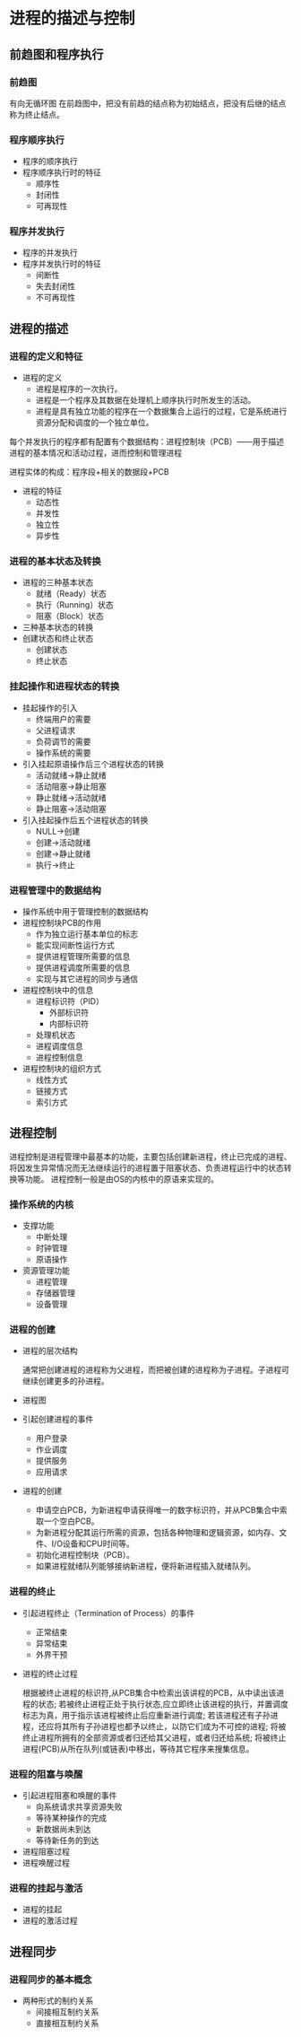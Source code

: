 # 进程的描述与控制

## 前趋图和程序执行

### 前趋图

有向无循环图 在前趋图中，把没有前趋的结点称为初始结点，把没有后继的结点称为终止结点。

### 程序顺序执行

- 程序的顺序执行
- 程序顺序执行时的特征
    - 顺序性
    - 封闭性
    - 可再现性

### 程序并发执行

- 程序的并发执行
- 程序并发执行时的特征
    - 间断性
    - 失去封闭性
    - 不可再现性

## 进程的描述

### 进程的定义和特征

- 进程的定义
    - 进程是程序的一次执行。
    - 进程是一个程序及其数据在处理机上顺序执行时所发生的活动。
    - 进程是具有独立功能的程序在一个数据集合上运行的过程，它是系统进行资源分配和调度的一个独立单位。

每个并发执行的程序都有配置有个数据结构：进程控制块（PCB）——用于描述进程的基本情况和活动过程，进而控制和管理进程

进程实体的构成：程序段+相关的数据段+PCB

- 进程的特征
    - 动态性
    - 并发性
    - 独立性
    - 异步性

### 进程的基本状态及转换

- 进程的三种基本状态
    - 就绪（Ready）状态
    - 执行（Running）状态
    - 阻塞（Block）状态
- 三种基本状态的转换
- 创建状态和终止状态
    - 创建状态
    - 终止状态

### 挂起操作和进程状态的转换

- 挂起操作的引入
    - 终端用户的需要
    - 父进程请求
    - 负荷调节的需要
    - 操作系统的需要
- 引入挂起原语操作后三个进程状态的转换
    - 活动就绪→静止就绪
    - 活动阻塞→静止阻塞
    - 静止就绪→活动就绪
    - 静止阻塞→活动阻塞
- 引入挂起操作后五个进程状态的转换
    - NULL→创建
    - 创建→活动就绪
    - 创建→静止就绪
    - 执行→终止

### 进程管理中的数据结构

- 操作系统中用于管理控制的数据结构
- 进程控制块PCB的作用
    - 作为独立运行基本单位的标志
    - 能实现间断性运行方式
    - 提供进程管理所需要的信息
    - 提供进程调度所需要的信息
    - 实现与其它进程的同步与通信
- 进程控制块中的信息
    - 进程标识符（PID）
        - 外部标识符
        - 内部标识符
    - 处理机状态
    - 进程调度信息
    - 进程控制信息
- 进程控制块的组织方式
    - 线性方式
    - 链接方式
    - 索引方式

## 进程控制

进程控制是进程管理中最基本的功能，主要包括创建新进程，终止已完成的进程、将因发生异常情况而无法继续运行的进程置于阻塞状态、负责进程运行中的状态转换等功能。 进程控制一般是由OS的内核中的原语来实现的。

### 操作系统的内核

- 支撑功能
    - 中断处理
    - 时钟管理
    - 原语操作
- 资源管理功能
    - 进程管理
    - 存储器管理
    - 设备管理

### 进程的创建

- 进程的层次结构

    通常把创建进程的进程称为父进程，而把被创建的进程称为子进程。子进程可继续创建更多的孙进程。

- 进程图
- 引起创建进程的事件
    - 用户登录
    - 作业调度
    - 提供服务
    - 应用请求
- 进程的创建
    - 申请空白PCB，为新进程申请获得唯一的数字标识符，并从PCB集合中索取一个空白PCB。
    - 为新进程分配其运行所需的资源，包括各种物理和逻辑资源，如内存、文件、I/O设备和CPU时间等。
    - 初始化进程控制块（PCB）。
    - 如果进程就绪队列能够接纳新进程，便将新进程插入就绪队列。

### 进程的终止

- 引起进程终止（Termination of Process）的事件
    - 正常结束
    - 异常结束
    - 外界干预
- 进程的终止过程

    根据被终止进程的标识符,从PCB集合中检索出该讲程的PCB，从中读出该进程的状态; 若被终止进程正处于执行状态,应立即终止该进程的执行，并置调度标志为真，用于指示该进程被终止后应重新进行调度; 若该进程还有子孙进程，还应将其所有子孙进程也都予以终止，以防它们成为不可控的进程; 将被终止进程所拥有的全部资源或者归还给其父进程，或者归还给系统; 将被终止进程(PCB)从所在队列(或链表)中移出，等待其它程序来搜集信息。

### 进程的阻塞与唤醒

- 引起进程阻塞和唤醒的事件
    - 向系统请求共享资源失败
    - 等待某种操作的完成
    - 新数据尚未到达
    - 等待新任务的到达
- 进程阻塞过程
- 进程唤醒过程

### 进程的挂起与激活

- 进程的挂起
- 进程的激活过程

## 进程同步

### 进程同步的基本概念

- 两种形式的制约关系
    - 间接相互制约关系
    - 直接相互制约关系
